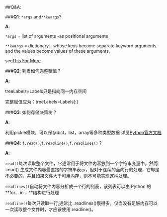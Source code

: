 ##Q&A:

###**Q1**:
`*args` and`**kwargs`?

**A**:

`*args` = list of arguments -as positional arguments

`**kwargs` = dictionary - whose keys become separate keyword arguments and the values become values of these arguments.

see[This For More](http://stackoverflow.com/questions/3394835/args-and-kwargs)

###**Q2**:
列表如何完整赋值？

**A**:

treeLabels=Labels只是指向同一内存空间

完整赋值应为：treeLabels=Labels[:]

###**Q3**:
如何存储决策树？

**A**:

利用pickle模块，可以保存dict，list，array等多种类型数据
详见[Python官方文档](http://python.usyiyi.cn/python_278/library/pickle.html)

###**Q4**:
`f.read()`,`f.readline()`,`f.readlines()`？

**A**:

`read()`每次读取整个文件，它通常用于将文件内容放到一个字符串变量中。然而 .read() 生成文件内容最直接的字符串表示，但对于连续的面向行的处理，它却是不必要的，并且如果文件大于可用内存，则不可能实现这种处理。

`readlines()`自动将文件内容分析成一个行的列表，该列表可以由 Python 的 **for... in ...**结构进行处理

`readline()`每次只读取一行,通常比 .readlines()慢得多。仅当没有足够内存可以一次读取整个文件时，才应该使用.readline()。